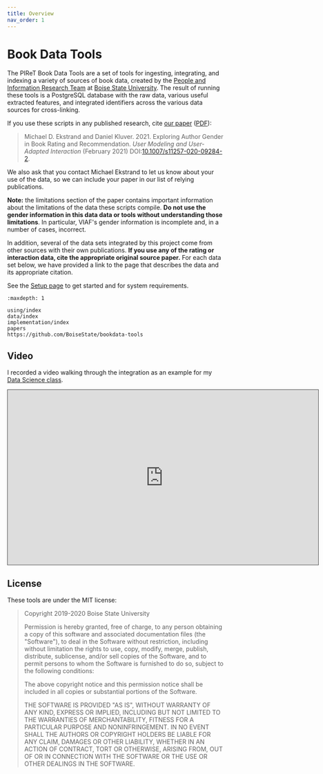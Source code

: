```yaml
---
title: Overview
nav_order: 1
---
```


# Book Data Tools

The PIReT Book Data Tools are a set of tools for ingesting, integrating, and indexing
a variety of sources of book data, created by the [People and Information Research Team](https://piret.info)
at [Boise State University](https://boisestate.edu).  The result of running these tools is a PostgreSQL
database with the raw data, various useful extracted features, and integrated identifiers across the various
data sources for cross-linking.

If you use these scripts in any published research, cite [our paper][paper] ([PDF][]):

[paper]: https://md.ekstrandom.net/pubs/bag-extended
[PDF]: https://md.ekstrandom.net/pubs/bag2-preprint.pdf

> Michael D. Ekstrand and Daniel Kluver. 2021. Exploring Author Gender in Book Rating and Recommendation. <cite>User Modeling and User-Adapted Interaction</cite> (February 2021) DOI:[10.1007/s11257-020-09284-2](https://doi.org/10.1007/s11257-020-09284-2).

We also ask that you contact Michael Ekstrand to let us know about your use of the data, so we can
include your paper in our list of relying publications.

**Note:** the limitations section of the paper contains important information about
the limitations of the data these scripts compile.  **Do not use the gender information
in this data data or tools without understanding those limitations**.  In particular,
VIAF's gender information is incomplete and, in a number of cases, incorrect.

In addition, several of the data sets integrated by this project come from other sources
with their own publications.  **If you use any of the rating or interaction data, cite the
appropriate original source paper.**  For each data set below, we have provided a link to the
page that describes the data and its appropriate citation.

See the [Setup page](using/setup.md) to get started and for system requirements.

```{toctree}
:maxdepth: 1

using/index
data/index
implementation/index
papers
https://github.com/BoiseState/bookdata-tools
```

## Video

I recorded a video walking through the integration as an example for my [Data Science class](httsp://cs533.ekstrandom.net).

<iframe src="https://boisestate.hosted.panopto.com/Panopto/Pages/Embed.aspx?id=3ddd5f50-f4bf-4c27-94fb-ac4a0042ab0b&autoplay=false&offerviewer=true&showtitle=true&showbrand=false&start=0&interactivity=all" height="405" width="720" style="border: 1px solid #464646;" allowfullscreen allow="autoplay"></iframe>

## License

These tools are under the MIT license:

> Copyright 2019-2020 Boise State University
>
> Permission is hereby granted, free of charge, to any person obtaining a copy of
> this software and associated documentation files (the "Software"), to deal in
> the Software without restriction, including without limitation the rights to
> use, copy, modify, merge, publish, distribute, sublicense, and/or sell copies of
> the Software, and to permit persons to whom the Software is furnished to do so,
> subject to the following conditions:
>
> The above copyright notice and this permission notice shall be included in all
> copies or substantial portions of the Software.
>
> THE SOFTWARE IS PROVIDED "AS IS", WITHOUT WARRANTY OF ANY KIND, EXPRESS OR
> IMPLIED, INCLUDING BUT NOT LIMITED TO THE WARRANTIES OF MERCHANTABILITY, FITNESS
> FOR A PARTICULAR PURPOSE AND NONINFRINGEMENT. IN NO EVENT SHALL THE AUTHORS OR
> COPYRIGHT HOLDERS BE LIABLE FOR ANY CLAIM, DAMAGES OR OTHER LIABILITY, WHETHER
> IN AN ACTION OF CONTRACT, TORT OR OTHERWISE, ARISING FROM, OUT OF OR IN
> CONNECTION WITH THE SOFTWARE OR THE USE OR OTHER DEALINGS IN THE SOFTWARE.
